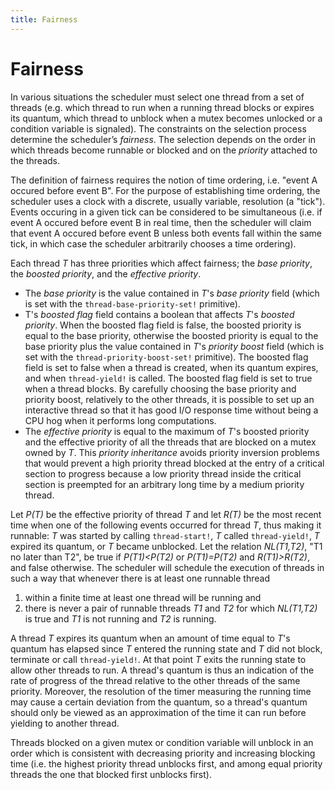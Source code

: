 ```yaml
---
title: Fairness
---
```


# Fairness

In various situations the scheduler must select one thread from a set of threads
(e.g. which thread to run when a running thread blocks or expires its quantum,
which thread to unblock when a mutex becomes unlocked or a condition variable is
signaled). The constraints on the selection process determine the scheduler’s
_fairness_. The selection depends on the order in which threads become runnable
or blocked and on the _priority_ attached to the threads.

The definition of fairness requires the notion of time ordering, i.e. "event A
occured before event B". For the purpose of establishing time ordering, the
scheduler uses a clock with a discrete, usually variable, resolution (a "tick").
Events occuring in a given tick can be considered to be simultaneous (i.e. if
event A occured before event B in real time, then the scheduler will claim that
event A occured before event B unless both events fall within the same tick, in
which case the scheduler arbitrarily chooses a time ordering).

Each thread _T_ has three priorities which affect fairness; the _base priority_, the
_boosted priority_, and the _effective priority_.

- The _base priority_ is the value contained in _T_'s _base priority_ field (which is
  set with the `thread-base-priority-set!` primitive).
- T's _boosted flag_ field contains a boolean that affects _T_'s _boosted
  priority_. When the boosted flag field is false, the boosted priority is equal
  to the base priority, otherwise the boosted priority is equal to the base
  priority plus the value contained in _T_'s _priority boost_ field (which is
  set with the `thread-priority-boost-set!` primitive). The boosted flag field
  is set to false when a thread is created, when its quantum expires, and when
  `thread-yield!` is called. The boosted flag field is set to true when a thread
  blocks. By carefully choosing the base priority and priority boost, relatively
  to the other threads, it is possible to set up an interactive thread so that
  it has good I/O response time without being a CPU hog when it performs long
  computations.
- The _effective priority_ is equal to the maximum of _T_'s boosted priority and
  the effective priority of all the threads that are blocked on a mutex owned by
  _T_. This _priority inheritance_ avoids priority inversion problems that would
  prevent a high priority thread blocked at the entry of a critical section to
  progress because a low priority thread inside the critical section is
  preempted for an arbitrary long time by a medium priority thread.

Let _P(T)_ be the effective priority of thread _T_ and let _R(T)_ be the most recent
time when one of the following events occurred for thread _T_, thus making it
runnable: _T_ was started by calling `thread-start!`, _T_ called `thread-yield!`, _T_
expired its quantum, or _T_ became unblocked. Let the relation _NL(T1,T2)_, "T1 no
later than T2", be true if _P(T1)<P(T2)_ or _P(T1)=P(T2)_ and _R(T1)>R(T2)_, and false
otherwise. The scheduler will schedule the execution of threads in such a way
that whenever there is at least one runnable thread

1. within a finite time at least one thread will be running and
2. there is never a pair of runnable threads _T1_ and _T2_ for which _NL(T1,T2)_
is true and _T1_ is not running and _T2_ is running.

A thread _T_ expires its quantum when an amount of time equal to _T_'s quantum
has elapsed since _T_ entered the running state and _T_ did not block, terminate
or call `thread-yield!`. At that point _T_ exits the running state to allow
other threads to run. A thread's quantum is thus an indication of the rate of
progress of the thread relative to the other threads of the same priority.
Moreover, the resolution of the timer measuring the running time may cause a
certain deviation from the quantum, so a thread's quantum should only be viewed
as an approximation of the time it can run before yielding to another thread.

Threads blocked on a given mutex or condition variable will unblock in an order
which is consistent with decreasing priority and increasing blocking time (i.e.
the highest priority thread unblocks first, and among equal priority threads the
one that blocked first unblocks first).
